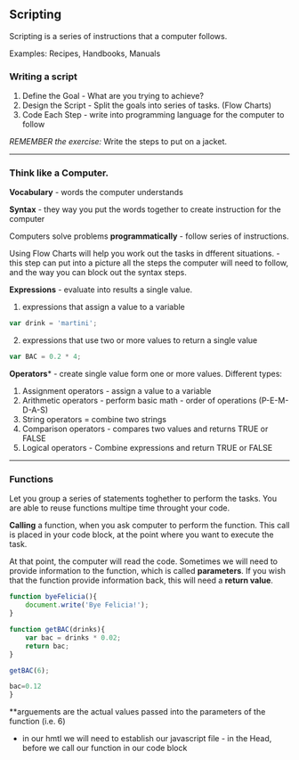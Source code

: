 ## Scripting

Scripting is a series of instructions that a computer follows.

Examples: Recipes, Handbooks, Manuals

### Writing a script

1. Define the Goal - What are you trying to achieve?
2. Design the Script - Split the goals into series of tasks. (Flow Charts)
3. Code Each Step - write into programming language for the computer to follow

_REMEMBER the exercise:_ Write the steps to put on a jacket. 

---

### Think like a Computer.

**Vocabulary** - words the computer understands

**Syntax** - they way you put the words together to create instruction for the computer


Computers solve problems **programmatically** - follow series of instructions. 


Using Flow Charts will help you work out the tasks in dfferent situations.  - this step can put into a picture all the steps the computer will need to follow, and the way you can block out the syntax steps. 

**Expressions** - evaluate into results a single value.  

1. expressions that assign a value to a variable
```javascript
var drink = 'martini';
```

2. expressions that use two or more values to return a single value
```javascript
var BAC = 0.2 * 4;
```

**Operators*** - create single value form one or more values.  Different types:

1. Assignment operators - assign a value to a variable
2. Arithmetic operators - perform basic math - order of operations (P-E-M-D-A-S)
3. String operators = combine two strings
4. Comparison operators - compares two values and returns TRUE or FALSE
5. Logical operators - Combine expressions and return TRUE or FALSE

---

### Functions

Let you group a series of statements toghether to perform the tasks.  You are able to reuse functions multipe time throught  your code. 

**Calling** a function, when you ask computer to perform the function.  This call is placed in your code block, at the point where you want to execute the task. 

At that point, the computer will read the code.  Sometimes we will need to provide information to the function, which is called **parameters**.  If you wish that the function provide information back, this will need a **return value**.  

```javascript
function byeFelicia(){
    document.write('Bye Felicia!');
}
```

```javascript
function getBAC(drinks){
    var bac = drinks * 0.02;
    return bac;
}
```
```javascript
getBAC(6);

bac=0.12
}
```
**arguements are the actual values passed into the parameters of the function (i.e. 6)


- in our hmtl we will need to establish our javascript file - in the Head, before we call our function in our code block

